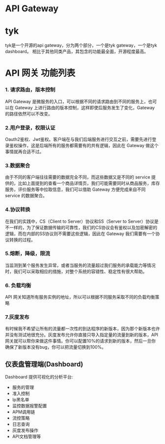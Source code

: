 # API Gateway

# tyk

tyk是一个开源的api gateway，分为两个部分，一个是tyk gateway，一个是tyk dashboard。 
相比于其他同类产品，其包含的功能最全面，开源程度最高。


# API 网关 功能列表


### 1. 请求路由，版本控制

API Gateway 是微服务的入口，可以根据不同的请求路由到不同的服务上，也可以在 Gateway 上进行路由的版本控制，这样即使后服务发生了变化，Gateway 的路径依然可以不改变。


### 2.用户登录，权限认证 

Oauth2鉴权、Jwt鉴权。客户端在与我们后端服务进行交互之前，需要先进行登录鉴权操作，这是后端所有的服务都需要有的共有逻辑，因此在 Gateway 做这个事情就再合适不过。

### 3.数据聚合

由于不同的客户端往往需要的数据完全不同，而这些数据又是不同的 service 提供的，比如上面提到的查看一个商品详情页，我们可能需要同时从商品服务，库存服务，评价服务等中拉取信息，我们可以借助 Gateway 方便完成来自不同 service 的数据聚合。

### 4.协议转换

在我们的实践中，CS（Client to Server）协议和SS（Server to Server）协议是不一样的，为了保证数据传输的可靠性，我们的CS协议会有鉴权以及加密解密的逻辑，而在内部的SS协议则不需要这些逻辑，因此在 Gateway 我们需要有一个协议转换的过程。

### 5.熔断，降级，限流

当监测到某个服务发生异常，或者当服务的流量超过我们服务的承载能力等情况时，我们可以采取相应的措施，对整个系统的容错性、稳定性有很大帮助。

### 6. 负载均衡

API 网关知道所有服务实例的地址，所以可以根据不同服务采取不同的负载均衡策略


### 7.灰度发布

有时候我不希望让所有的流量都一次性的到达程序的新版本，因为那个新版本也许并没有测试地很充分。灰度发布允许你直接只导入指定量的流量到新的版本，API 网关就可以帮你来做这件事情。你可以配置10%的请求到新的版本，然后一旦你确保了新版本没有bug，你可以把流量切换到100%。



## 仪表盘管理端(Dashboard)


Dashboard 提供可视化的分析平台:

* 服务的管理
* 准入控制
* Ip黑名单
* 监控数据报警配置
* APM调用链
* 流控策略
* 日志查询
* 灰度发布操作
* API文档管理等

